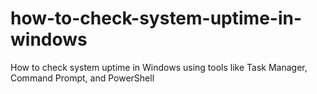 # how-to-check-system-uptime-in-windows
How to check system uptime in Windows using tools like Task Manager, Command Prompt, and PowerShell

